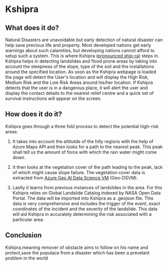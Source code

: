 # Kshipra



## What does it do?
 

Natural Disasters are unavoidable but early detection of natural disaster can help save precious life and  property.
Most developed nations get early warnings about such calamities, but developing nations cannot afford to setup such a system.
This is where Kshipra ([pronounced ship-ra](https://www.howtopronounce.com/kshipra/)) steps in. 
Kshipra helps in detecting landslides and flood prone areas by taking into account the steepness of the slope, type of the soil and the installations around the specified location.
As soon as the Kshipra webpage is loaded the page will detect the User's location and will display the High Risk, Medium Risk and the Low Risk Areas around his/her location. If Kshipra detects that the user is in a dangerous place, it will alert the user and display the contact details to the nearest relief centre and a quick set of survival instructions will appear on the screen.




## How does it do it?

Kshipra goes through a three fold process to detect the potential high-risk areas:
  
1. It takes into account the altitutde of the hilly regions with the help of Azure Maps API and then looks for a path to the nearest peak. This peak shall tell us the amount of force with which the rain water might come down.
 
2. It then looks at the vegetation cover of the path leading to the peak, lack of which might cause slope failure. The vegetation cover data is extracted from [Azure Geo AI Data Science VM](https://docs.microsoft.com/en-us/azure/machine-learning/data-science-virtual-machine/geo-ai-dsvm-overview) (Geo-DSVM).
 
3. Lastly it learns from previous instances of landslides in the area. For this Kshipra relies on Global Landslide Catalog indexed by NASA Open Data Portal. The data will be imported into Kshipra as a .geojson file. This data is very comprehensive and includes the trigger of the event, exact coordinates of the incident and the severity of the landslide. This data will aid Kshipra in accurately determining the risk associated with a particular area.

## Conclusion

Kshipra,meaning remover of obstacle aims to follow on his name and protect,save the populace from a disaster which has been a prevelant problem in the world  
